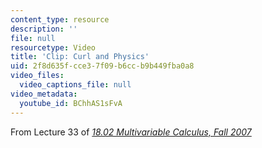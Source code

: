 ```yaml
---
content_type: resource
description: ''
file: null
resourcetype: Video
title: 'Clip: Curl and Physics'
uid: 2f8d635f-cce3-7f09-b6cc-b9b449fba0a8
video_files:
  video_captions_file: null
video_metadata:
  youtube_id: BChhAS1sFvA
---
```


From Lecture 33 of [_18.02 Multivariable Calculus, Fall 2007_](/courses/18-02-multivariable-calculus-fall-2007/pages/video-lectures)